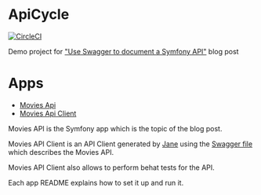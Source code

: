 ApiCycle
========

[![CircleCI](https://circleci.com/gh/matks/ApiCycle/tree/master.svg?style=svg)](https://circleci.com/gh/matks/ApiCycle/tree/master)

Demo project for ["Use Swagger to document a Symfony API"](https://dev.to/mathieuks/use-swagger-to-document-a-symfony-api-790) blog post

# Apps

- [Movies Api](https://github.com/matks/ApiCycle/blob/master/apps/movies-api/README.md)
- [Movies Api Client](https://github.com/matks/ApiCycle/blob/master/apps/movies-api-client/README.md)


Movies API is the Symfony app which is the topic of the blog post.

Movies API Client is an API Client generated by [Jane](https://github.com/janephp/openapi)
using the [Swagger file](https://github.com/matks/ApiCycle/blob/master/apps/movies-api-client/swagger/swagger.json)
which describes the Movies API.

Movies API Client also allows to perform behat tests for the API.

Each app README explains how to set it up and run it.